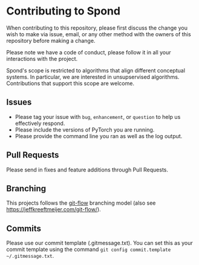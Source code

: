 # Contributing to Spond

When contributing to this repository, please first discuss the change you wish to make via issue, email, or any other method with the owners of this repository before making a change.

Please note we have a code of conduct, please follow it in all your interactions with the project.

Spond's scope is restricted to algorithms that align different conceptual systems. In particular, we are interested in unsupservised algorithms. Contributions that support this scope are welcome.

## Issues
* Please tag your issue with `bug`, `enhancement`, or `question` to help us effectively respond.
* Please include the versions of PyTorch you are running.
* Please provide the command line you ran as well as the log output.

## Pull Requests

Please send in fixes and feature additions through Pull Requests.

## Branching
This projects follows the [git-flow](https://nvie.com/posts/a-successful-git-branching-model/) branching model (also see <https://jeffkreeftmeijer.com/git-flow/>).

## Commits
Please use our commit template (.gitmessage.txt). You can set this as your commit template using the command `git config commit.template ~/.gitmessage.txt`.
